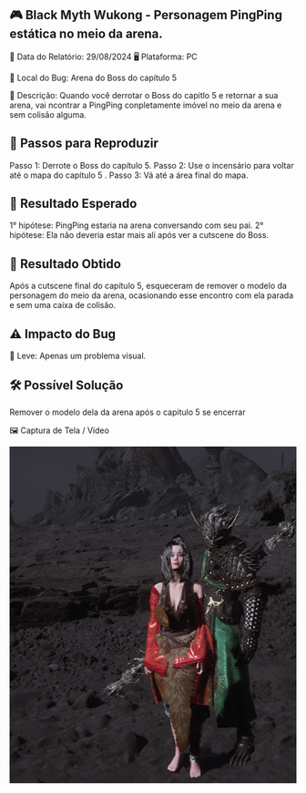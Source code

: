 ## 🎮 Black Myth Wukong - Personagem PingPing estática no meio da arena.
📅 Data do Relatório: 29/08/2024
🖥️ Plataforma: PC 

📍 Local do Bug: Arena do Boss do capítulo 5  

📝 Descrição: Quando você derrotar o Boss do capitlo 5 e retornar a sua arena, vai ncontrar a PingPing conpletamente imóvel no meio da arena e sem colisão alguma.

## 🔄 Passos para Reproduzir 

Passo 1: Derrote o Boss do capítulo 5.
Passo 2: Use o incensário para voltar até o mapa do capítulo 5 .
Passo 3: Vá até a área final do mapa.


## 🎯 Resultado Esperado 
  1° hipótese: PingPing estaria na arena conversando com seu pai.
  2° hipótese: Ela não deveria estar mais ali após ver a cutscene do Boss.
  
## 🚨 Resultado Obtido 
Após a cutscene final do capítulo 5, esqueceram de remover o modelo da personagem do meio da arena, ocasionando esse encontro com ela parada e sem uma caixa de colisão.


## ⚠ Impacto do Bug 

🔹 Leve: Apenas um problema visual. 

## 🛠 Possível Solução 
Remover o modelo dela da arena após o capitulo 5 se encerrar

🖼️ Captura de Tela / Vídeo 

![PingPing Estatica no meio da arena](https://github.com/Pedr0-Raposo/Portfolio_Beta_Tester/blob/main/Bugs%20Relatados/imagens/%5BBMW%5D-PingPingStatic.png) 


